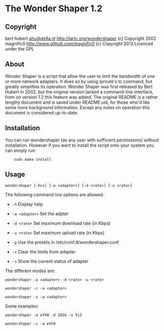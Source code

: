 The Wonder Shaper 1.2
==============

Copyright
-------------

bert hubert <ahu@ds9a.nl> http://lartc.org/wondershaper (c) Copyright 2002
magnific0 http://www.github.com/magnific0 (c) Copyright 2012
Licenced under the GPL

About
--------------

Wonder Shaper is a script that allow the user to limit the bandwidth of one or more network adapters. It does so by using iproute's tc command, but greatly simplifies its operation. Wonder Shaper was first released by Bert Hubert in 2002, but the original version lacked a command-line interface, from on version 1.2 this feature was added. The original README is a rather lengthy document and is saved under README.old, for those who'd like some more background information. Except any notes on operation this document is considered up-to-date.

Installation
--------------

You can run wondershaper (as any user with sufficient permissions) without
installation. However if you want to install the script onto your system you can
simply run:

        sudo make install

Usage
--------------

	wondershaper [-hcs] [-a <adapter>] [-d <rate>] [-u <rate>]

The following command line options are allowed:

- `-h` Display help

- `-a <adapter>` Set the adpter

- `-d <rate>` Set maximum download rate (in Kbps)

- `-u <rate>` Set maximum upload rate (in Kbps)

- `-p` Use the presets in /etc/conf.d/wondershaper.conf

- `-c` Clear the limits from adapter

- `-s` Show the current status of adapter

The different modes are:

	wondershaper -a <adapter> -d <rate> -u <rate>

	wondershaper -c -a <adapter>

	wondershaper -s -a <adapter>

Some examples:

	wondershaper -a eth0 -d 1024 -u 512

	wondershaper -c -a eth0
